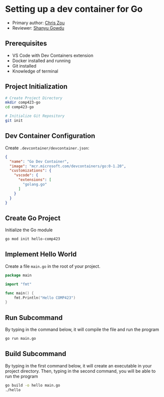# Setting up a dev container for Go

* Primary author: [Chris Zou](https://github.com/chzou123)
* Reviewer: [Shanyu Gowdu](https://github.com/gowdu0)

## Prerequisites
- VS Code with Dev Containers extension
- Docker installed and running
- Git installed
- Knowledge of terminal

## Project Initialization
```bash
# Create Project Directory
mkdir comp423-go
cd comp423-go

# Initialize Git Repository
git init
```

## Dev Container Configuration
Create `.devcontainer/devcontainer.json`:
```json
{
  "name": "Go Dev Container",
  "image": "mcr.microsoft.com/devcontainers/go:0-1.20", 
  "customizations": {
    "vscode": {
      "extensions": [
        "golang.go"
      ]
    }
  }
}
```

## Create Go Project
Initialize the Go module
```bash
go mod init hello-comp423
```

## Implement Hello World
Create a file `main.go` in the root of your project.
```go
package main

import "fmt"

func main() {
    fmt.Println("Hello COMP423")
}
```

## Run Subcommand
By typing in the command below, it will compile the file and run the program
```bash
go run main.go
```

## Build Subcommand
By typing in the first command below, it will create an executable in your project directory. Then, typing in the second command, you will be able to run the program
```bash
go build -o hello main.go
./hello
```